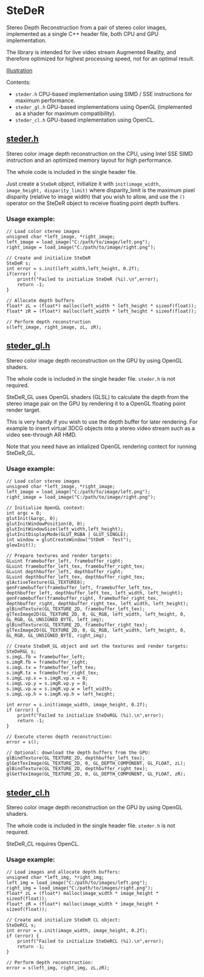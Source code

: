 # SteDeR
Stereo Depth Reconstruction from a pair of stereo color images, implemented as a single C++ header file, both CPU and GPU implementation.

The library is intended for live video stream Augmented Reality, and therefore optimized for highest processing speed, not for an optimal result.

[Illustration](illustration.png)

Contents:
- ```steder.h``` CPU-based implementation using SIMD / SSE instructions for maximum performance.
- ```steder_gl.h``` GPU-based implementations using OpenGL (implemented as a shader for maximum compatibility).
- ```steder_cl.h``` GPU-based implementation using OpenCL.

## [steder.h](steder.h)
Stereo color image depth reconstruction on the CPU, using Intel SSE SIMD instruction and an optimized memory layout for high performance.

The whole code is included in the single header file.

Just create a ```SteDeR``` object, initialize it with ```init(image_width, image_height, disparity_limit)``` where disparity_limit is the maximum pixel disparity (relative to image width) that you wish to allow, and use the ```()``` operator on the SteDeR object to receive floating point depth buffers.

### Usage example:
```
// Load color stereo images
unsigned char *left_image, *right_image;
left_image = load_image("C:/path/to/image/left.png");
right_image = load_image("C:/path/to/image/right.png");

// Create and initialize SteDeR
SteDeR s;
int error = s.init(left_width,left_height, 0.2f);
if(error) {
    printf("Failed to initialize SteDeR (%i).\n",error);
    return -1;
}

// Allocate depth buffers
float* zL = (float*) malloc(left_width * left_height * sizeof(float));
float* zR = (float*) malloc(left_width * left_height * sizeof(float));

// Perform depth reconstruction
s(left_image, right_image, zL, zR);

```

## [steder_gl.h](steder_gl.h)
Stereo color image depth reconstruction on the GPU by using OpenGL shaders.

The whole code is included in the single header file. ```steder.h``` is not required.

SteDeR_GL uses OpenGL shaders (GLSL) to calculate the depth from the stereo image pair on the GPU by rendering it to a OpenGL floating point render target.

This is very handy if you wish to use the depth buffer for later rendering. For example to insert virtual 3DCG objects into a stereo video stream such as a video see-through AR HMD.

Note that you need have an intialized OpenGL rendering contect for running SteDeR_GL.

### Usage example:
```
// Load color stereo images
unsigned char *left_image, *right_image;
left_image = load_image("C:/path/to/image/left.png");
right_image = load_image("C:/path/to/image/right.png");

// Initialize OpenGL context:
int argc = 0;
glutInit(&argc, 0);
glutInitWindowPosition(0, 0);
glutInitWindowSize(left_width,left_height);
glutInitDisplayMode(GLUT_RGBA | GLUT_SINGLE);
int window = glutCreateWindow("StDeR - Test");
glewInit();

// Prepare textures and render targets:
GLuint framebuffer_left, framebuffer_right;
GLuint framebuffer_left_tex, framebuffer_right_tex;
GLuint depthbuffer_left, depthbuffer_right;
GLuint depthbuffer_left_tex, depthbuffer_right_tex;
glActiveTexture(GL_TEXTURE0);
genFramebuffer(framebuffer_left, framebuffer_left_tex, depthbuffer_left, depthbuffer_left_tex, left_width, left_height);
genFramebuffer(framebuffer_right, framebuffer_right_tex, depthbuffer_right, depthbuffer_right_tex, left_width, left_height);    
glBindTexture(GL_TEXTURE_2D, framebuffer_left_tex);
glTexImage2D(GL_TEXTURE_2D, 0, GL_RGB, left_width, left_height, 0, GL_RGB, GL_UNSIGNED_BYTE, left_img);
glBindTexture(GL_TEXTURE_2D, framebuffer_right_tex);
glTexImage2D(GL_TEXTURE_2D, 0, GL_RGB, left_width, left_height, 0, GL_RGB, GL_UNSIGNED_BYTE, right_img);

// Create SteDeR_GL object and set the textures and render targets:
SteDeRGL s;
s.imgL.fb = framebuffer_left;
s.imgR.fb = framebuffer_right;
s.imgL.tx = framebuffer_left_tex;
s.imgR.tx = framebuffer_right_tex;
s.imgL.vp.x = s.imgR.vp.x = 0;
s.imgL.vp.y = s.imgR.vp.y = 0;
s.imgL.vp.w = s.imgR.vp.w = left_width;
s.imgL.vp.h = s.imgR.vp.h = left_height;

int error = s.init(image_width, image_height, 0.2f);
if (error) {
    printf("Failed to initialize SteDeRGL (%i).\n",error);
    return -1;
}

// Execute stereo depth reconstruction:
error = s();

// Optional: download the depth buffers from the GPU:
glBindTexture(GL_TEXTURE_2D, depthbuffer_left_tex);
glGetTexImage(GL_TEXTURE_2D, 0, GL_DEPTH_COMPONENT, GL_FLOAT, zL);
glBindTexture(GL_TEXTURE_2D, depthbuffer_right_tex);
glGetTexImage(GL_TEXTURE_2D, 0, GL_DEPTH_COMPONENT, GL_FLOAT, zR);
```


## [steder_cl.h](steder_cl.h)
Stereo color image depth reconstruction on the GPU by using OpenGL shaders.

The whole code is included in the single header file. ```steder.h``` is not required.

SteDeR_CL requires OpenCL.

### Usage example:
```
// Load images and allocate depth buffers:
unsigned char *left_img, *right_img;
left_img = load_image("C:/path/to/images/left.png");
right_img = load_image("C:/path/to/images/right.png");
float* zL = (float*) malloc(image_width * image_height * sizeof(float));
float* zR = (float*) malloc(image_width * image_height * sizeof(float));

// Create and initialize SteDeR CL object:
SteDeRCL s;
int error = s.init(image_width, image_height, 0.2f);
if (error) {
    printf("Failed to initialize SteDeRCL (%i).\n",error);
    return -1;
}

// Perform depth reconstruction:
error = s(left_img, right_img, zL,zR);

```

